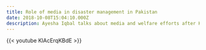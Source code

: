 ```yaml
---
title: Role of media in disaster management in Pakistan
date: 2018-10-08T15:04:10.000Z
description: Ayesha Iqbal talks about media and welfare efforts after Kashmir earthquake in 2005.
---
```


{{< youtube KlAcErqKBdE >}}